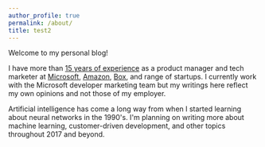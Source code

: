 ```yaml
---
author_profile: true
permalink: /about/
title: test2
---
```

Welcome to my personal blog!

I have more than [15 years of experience](https://www.linkedin.com/in/jeffhwang) as a product manager and tech marketer at [Microsoft](https://www.microsoft.com/), [Amazon](https://www.amazon.com/), [Box](https://www.box.com/home), and range of startups. I currently work with the Microsoft developer marketing team but my writings here reflect my own opinions and not those of my employer.

Artificial intelligence has come a long way from when I started learning about neural networks in the 1990's. I'm planning on writing more about machine learning, customer-driven development, and other topics throughout 2017 and beyond.